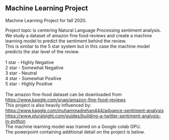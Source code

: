 ## Machine Learning Project
Machine Learning Project for fall 2020.  

Project topic is centering Natural Language Processing sentiment analysis.<br>
We study a dataset of amazon fine food reviews and create a machine learning model to predict the sentiment behind the review.<br>
This is similar to the 5 star system but in this case the machine model predicts the star level of the review.<br>
<br>
1 star - Highly Negative<br>
2 star - Somewhat Negative<br>
3 star - Neutral<br>
4 star - Somewhat Positive<br>
5 star - Highly Positive<br>
<br>
The amazon fine-food dataset can be downloaded from https://www.kaggle.com/snap/amazon-fine-food-reviews
<br>
This project is also heavily influenced by:<br>
https://www.kaggle.com/muhammadrehan444/advance-sentiment-analysis
<br>
https://www.pluralsight.com/guides/building-a-twitter-sentiment-analysis-in-python
<br>
The machine learning model was trained on a Google colab GPU.<br>
The powerpoint containing additional detail on the project is below.
